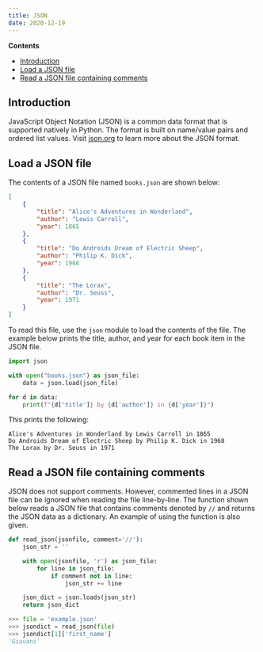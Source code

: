 ```yaml
---
title: JSON
date: 2020-12-19
---
```


**Contents**

- [Introduction](#introduction)
- [Load a JSON file](#load-a-json-file)
- [Read a JSON file containing comments](#read-a-json-file-containing-comments)

## Introduction

JavaScript Object Notation (JSON) is a common data format that is supported natively in Python. The format is built on name/value pairs and ordered list values. Visit [json.org](https://www.json.org/json-en.html) to learn more about the JSON format.

## Load a JSON file

The contents of a JSON file named `books.json` are shown below:

```json
[
    {
        "title": "Alice's Adventures in Wonderland",
        "author": "Lewis Carroll",
        "year": 1865
    },
    {
        "title": "Do Androids Dream of Electric Sheep",
        "author": "Philip K. Dick",
        "year": 1968
    },
    {
        "title": "The Lorax",
        "author": "Dr. Seuss",
        "year": 1971
    }
]
```

To read this file, use the `json` module to load the contents of the file. The example below prints the title, author, and year for each book item in the JSON file.

```python
import json

with open("books.json") as json_file:
    data = json.load(json_file)

for d in data:
    print(f"{d['title']} by {d['author']} in {d['year']}")
```

This prints the following:

```
Alice's Adventures in Wonderland by Lewis Carroll in 1865
Do Androids Dream of Electric Sheep by Philip K. Dick in 1968
The Lorax by Dr. Seuss in 1971
```

## Read a JSON file containing comments

JSON does not support comments. However, commented lines in a JSON file can be ignored when reading the file line-by-line. The function shown below reads a JSON file that contains comments denoted by `//` and returns the JSON data as a dictionary. An example of using the function is also given.

```python
def read_json(jsonfile, comment='//'):
    json_str = ''

    with open(jsonfile, 'r') as json_file:
        for line in json_file:
            if comment not in line:
                json_str += line

    json_dict = json.loads(json_str)
    return json_dict
```

```python
>>> file = 'example.json'
>>> jsondict = read_json(file)
>>> jsondict[1]['first_name']
'Giavani'
```
